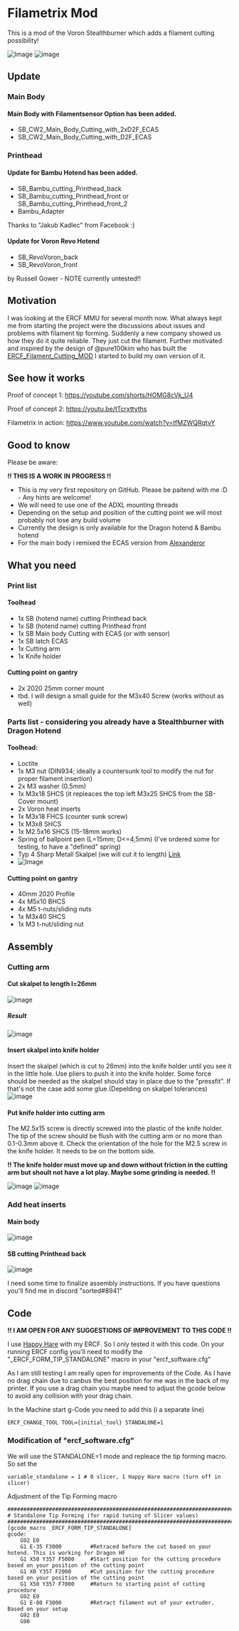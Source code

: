 # Filametrix Mod
This is a mod of the Voron Stealthburner which adds a filament cutting possibility!

![Image](https://user-images.githubusercontent.com/83211473/235375660-0192f0ec-643e-4637-aa77-7b43cf537856.png)
![image](https://github.com/sorted01/Filametrix/assets/83211473/0ce0be5b-109b-4fe7-905f-fe22846c1f3a)

## Update
### Main Body
#### Main Body with Filamentsensor Option has been added.
- SB_CW2_Main_Body_Cutting_with_2xD2F_ECAS
- SB_CW2_Main_Body_Cutting_with_D2F_ECAS

### Printhead
#### Update for Bambu Hotend has been added.
- SB_Bambu_cutting_Printhead_back
- SB_Bambu_cutting_Printhead_front or SB_Bambu_cutting_Printhead_front_2
- Bambu_Adapter

Thanks to "Jakub Kadlec" from Facebook :) 

#### Update for Voron Revo Hotend 
- SB_RevoVoron_back
- SB_RevoVoron_front

by Russell Gower - NOTE currently untested!!


## Motivation
I was looking at the ERCF MMU for several month now. What always kept me from starting the project were the discussions about issues and problems with  filament tip forming. Suddenly a new company showed us how they do it quite reliable. They just cut the filament. Further motivated and inspired by the design of @pure100kim who has built the [ERCF_Filament_Cutting_MOD](https://github.com/pure100kim/ERCF_Filament_Cutting_MOD) I started to build my own version of it.

## See how it works


Proof of concept 1: https://youtube.com/shorts/HOMG8cVk_U4

Proof of concept 2: https://youtu.be/tTcrxttyths

Filametrix in action: https://www.youtube.com/watch?v=tfMZWQRqtvY

## Good to know

Please be aware:

**!! THIS IS A WORK IN PROGRESS !!**

- This is my very first repository on GitHub. Please be paitend with me :D - Any hints are welcome!
- We will need to use one of the ADXL mounting threads
- Depending on the setup and position of the cutting point we will most probably not lose any build volume
- Currently the design is only available for the Dragon hotend & Bambu hotend
- For the main body i remixed the ECAS version from [Alexanderor](https://www.printables.com/de/model/433797-clockwork-2-ecas-fitting-for-ercf)

## What you need
### Print list
#### Toolhead
- 1x SB (hotend name) cutting Printhead back
- 1x SB (hotend name) cutting Printhead front
- 1x SB Main body Cutting with ECAS (or with sensor)
- 1x SB latch ECAS
- 1x Cutting arm
- 1x Knife holder

#### Cutting point on gantry
- 2x 2020 25mm corner mount
- tbd. I will design a small guide for the M3x40 Screw (works without as well)

### Parts list - considering you already have a Stealthburner with Dragon Hotend

#### Toolhead: 
- Loctite
- 1x M3 nut (DIN934; ideally a countersunk tool to modify the nut for proper filament insertion)
- 2x M3 washer (0.5mm)
- 1x M3x18 SHCS (it repleaces the top left M3x25 SHCS from the SB-Cover mount) 
- 2x Voron heat inserts
- 1x M3x18 FHCS (counter sunk screw)
- 1x M3x8 SHCS
- 1x M2.5x16 SHCS (15-18mm works)
- Spring of ballpoint pen (L=15mm; D<=4,5mm) (I've ordered some for testing, to have a "defined" spring)
- Typ 4 Sharp Metall Skalpel (we will cut it to length) [Link](https://de.aliexpress.com/item/1005005117830095.html?spm=a2g0o.order_detail.order_detail_item.9.47c26368QwSbBr&gatewayAdapt=glo2deu)
- ![Image](https://user-images.githubusercontent.com/83211473/235373488-2253e51a-6892-4dc9-9b53-363d28b1faa8.png)

#### Cutting point on gantry
- 40mm 2020 Profile
- 4x M5x10 BHCS
- 4x M5 t-nuts/sliding nuts
- 1x M3x40 SHCS
- 1x M3 t-nut/sliding nut

## Assembly
### Cutting arm
#### Cut skalpel to length l=26mm
![image](https://github.com/sorted01/Filametrix/assets/83211473/c17c3605-2184-4c45-986b-4da3b65add38)
##### Result
![image](https://github.com/sorted01/Filametrix/assets/83211473/62f5fb5d-31df-4c98-a9ee-5afadb0f73e9)
#### Insert skalpel into knife holder
Insert the skalpel (which is cut to 26mm) into the knife holder until you see it in the little hole. Use pliers to push it into the knife holder. Some force should be needed as the skalpel should stay in place due to the "pressfit". If that's not the case add some glue.(Depelding on skalpel tolerances)
![image](https://github.com/sorted01/Filametrix/assets/83211473/b46f8143-e8a0-459e-af59-e8ae7ef47191)
#### Put knife holder into cutting arm
The M2.5x15 screw is directly screwed into the plastic of the knife holder. The tip of the screw should be flush with the cutting arm or no more than 0.1-0.3mm above it.
Check the orientation of the hole for the M2.5 screw in the knife holder. It needs to be on the bottom side.

**!! The knife holder must move up and down without friction in the cutting arm but shoult not have a lot play. Maybe some grinding is needed. !!**

![image](https://github.com/sorted01/Filametrix/assets/83211473/bbaa3ada-9219-41d7-b9d6-3e1e33d68f22)
![image](https://github.com/sorted01/Filametrix/assets/83211473/120f79e6-e4fa-4f14-8aaa-b15671ae2da4)




### Add heat inserts
#### Main body
![image](https://github.com/sorted01/Filametrix/assets/83211473/8324c808-83cd-4b8d-a89a-45ca6b4836d8)
#### SB cutting Printhead back
![image](https://github.com/sorted01/Filametrix/assets/83211473/e7a5901d-e755-4ad7-a55a-b15f54218cdb)

I need some time to finalize assembly instructions. If you have questions you'll find me in discord "sorted#8941"

## Code

**!! I AM OPEN FOR ANY SUGGESTIONS OF IMPROVEMENT TO THIS CODE !!**

I use [Happy Hare](https://github.com/moggieuk/ERCF-Software-V3) with my ERCF. So I only tested it with this code. On your running ERCF config you'll need to modify the "_ERCF_FORM_TIP_STANDALONE" macro in your "ercf_software.cfg"


As I am still testing I am really open for improvements of the Code. As I have no drag chain due to canbus the best position for me was in the back of my printer. If you use a drag chain you maybe need to adjust the gcode below to avoid any collision with your drag chain.

In the Machine start g-Code you need to add this (i a separate line)
```
ERCF_CHANGE_TOOL TOOL={initial_tool} STANDALONE=1 
```

### Modification of "ercf_software.cfg"
We will use the STANDALONE=1 mode and repleace the tip forming macro. So set the 
```
variable_standalone = 1 # 0 slicer, 1 Happy Hare macro (turn off in slicer)
```
Adjustment of the Tip Forming macro
```
########################################################################
# Standalone Tip Forming (for rapid tuning of Slicer values)
########################################################################
[gcode_macro _ERCF_FORM_TIP_STANDALONE]
gcode:
    G92 E0
    G1 E-35 F3000         #Retraced before the cut based on your hotend. This is working for Dragon HF
    G1 X50 Y357 F5000     #Start position for the cutting procedure based on your position of the cutting point
    G1 X0 Y357 F2000      #Cut position for the cutting procedure based on your position of the cutting point
    G1 X50 Y357 F7000     #Return to starting point of cutting procedure
    G92 E0
    G1 E-80 F3000         #Retract filament out of your extruder. Based on your setup
    G92 E0
    G90
```
